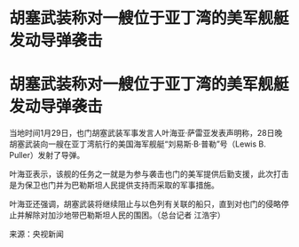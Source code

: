 # 胡塞武装称对一艘位于亚丁湾的美军舰艇发动导弹袭击

# 胡塞武装称对一艘位于亚丁湾的美军舰艇发动导弹袭击

当地时间1月29日，也门胡塞武装军事发言人叶海亚·萨雷亚发表声明称，28日晚胡塞武装向一艘在亚丁湾航行的美国海军舰艇“刘易斯·B·普勒”号（Lewis B.
Puller）发射了导弹。

叶海亚表示，该舰的任务之一就是为参与袭击也门的美军提供后勤支援，此次打击是为保卫也门并为巴勒斯坦人民提供支持而采取的军事措施。

叶海亚还强调，胡塞武装将继续阻止与以色列有关联的船只，直到对也门的侵略停止并解除对加沙地带巴勒斯坦人民的围困。（总台记者 江浩宇）

来源：央视新闻

